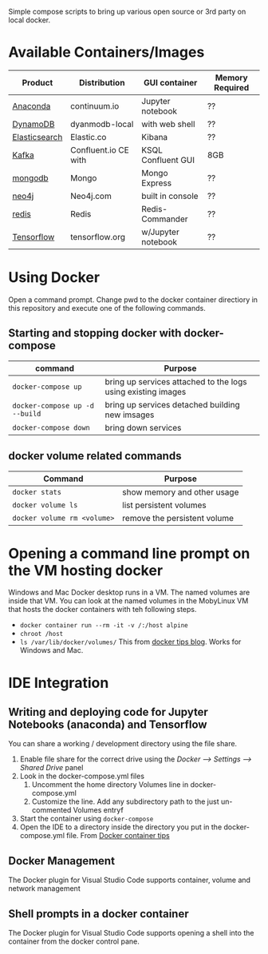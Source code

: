 Simple compose scripts to bring up various open source or 3rd party on local docker.

# Available Containers/Images
| Product                                  | Distribution         | GUI container      | Memory Required |
|------------------------------------------|----------------------|--------------------|-----------------|
| [Anaconda](anaconda/README.md)           | continuum.io         | Jupyter notebook   | ??   |
| [DynamoDB](dynamodb/README.md)           | dyanmodb-local       | with web shell     | ??   |
| [Elasticsearch](elasticsearch/README.md) | Elastic.co           | Kibana             | ??   |
| [Kafka](kafka-confluent/README.md)       | Confluent.io CE with | KSQL Confluent GUI | 8GB  |
| [mongodb](mongodb/README.md)             | Mongo                | Mongo Express      | ??   |
| [neo4j](neo4j/README.md)                 | Neo4j.com            | built in console   | ??   |
| [redis](https://redis.io/)               | Redis                | Redis-Commander    | ??   |
| [Tensorflow](tensforflow/README.md)      | tensorflow.org       | w/Jupyter notebook | ??   |

# Using Docker
Open a command prompt.  Change pwd to the docker container directiory in this repository and execute one of the following commands.

## Starting and stopping docker with docker-compose
| command                       | Purpose                                                      |
|-------------------------------|--------------------------------------------------------------|
| `docker-compose up`             | bring up services attached to the logs using existing images |
| `docker-compose up -d --build`  | bring up services detached building new imsages              |
| `docker-compose down`           | bring down services                                          | 

## docker volume related commands
| Command                   | Purpose                      |
|---------------------------|------------------------------|
| `docker stats`              | show memory and other usage  |
| `docker volume ls`          | list persistent volumes      |
| `docker volume rm <volume>` | remove the persistent volume |

# Opening a command line prompt on the VM hosting docker
Windows and Mac Docker desktop runs in a VM.  The named volumes are inside that VM. You can look at the named volumes in the MobyLinux VM that hosts the docker containers with teh following steps. 
* `docker container run --rm -it -v /:/host alpine`
* `chroot /host`
* `ls /var/lib/docker/volumes/`
This from [docker tips blog](https://nickjanetakis.com/blog/docker-tip-70-gain-access-to-the-mobylinux-vm-on-windows-or-macos). Works for Windows and Mac.

# IDE Integration

## Writing and deploying code for Jupyter Notebooks (anaconda) and Tensorflow
You can share a working / development directory using the file share.
1. Enable file share for the correct drive using the _Docker --> Settings --> Shared Drive_ panel
1. Look in the docker-compose.yml files
    1. Uncomment the home directory Volumes line in docker-compose.yml
    1. Customize the line. Add any subdirectory path to the just un-commented Volumes entryf
1. Start the container using `docker-compose`
1. Open the IDE to a directory inside the directory you put in the docker-compose.yml file.
From [Docker container tips](https://code.visualstudio.com/docs/remote/troubleshooting#_container-tips)

## Docker Management
The Docker plugin for Visual Studio Code supports container, volume and network management

## Shell prompts in a docker container
The Docker plugin for Visual Studio Code supports opening a shell into the container from the docker control pane.
